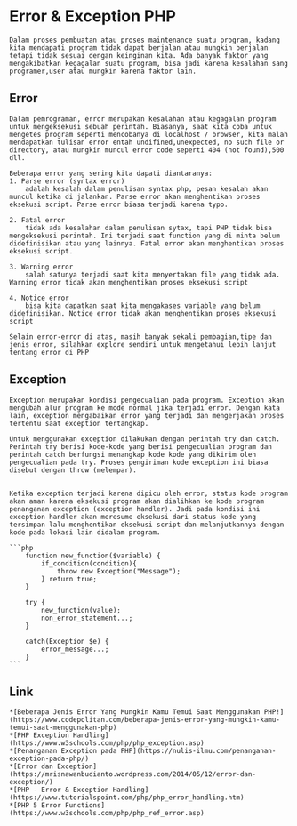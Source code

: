 # Error & Exception PHP
    Dalam proses pembuatan atau proses maintenance suatu program, kadang kita mendapati program tidak dapat berjalan atau mungkin berjalan tetapi tidak sesuai dengan keinginan kita. Ada banyak faktor yang mengakibatkan kegagalan suatu program, bisa jadi karena kesalahan sang programer,user atau mungkin karena faktor lain.
    
## Error
    Dalam pemrograman, error merupakan kesalahan atau kegagalan program untuk mengeksekusi sebuah perintah. Biasanya, saat kita coba untuk mengetes program seperti mencobanya di localhost / browser, kita malah mendapatkan tulisan error entah undifined,unexpected, no such file or directory, atau mungkin muncul error code seperti 404 (not found),500 dll.

    Beberapa error yang sering kita dapati diantaranya:
    1. Parse error (syntax error)
        adalah kesalah dalam penulisan syntax php, pesan kesalah akan muncul ketika di jalankan. Parse error akan menghentikan proses eksekusi script. Parse error biasa terjadi karena typo.

    2. Fatal error 
        tidak ada kesalahan dalam penulisan sytax, tapi PHP tidak bisa mengeksekusi perintah. Ini terjadi saat function yang di minta belum didefinisikan atau yang lainnya. Fatal error akan menghentikan proses eksekusi script.

    3. Warning error
        salah satunya terjadi saat kita menyertakan file yang tidak ada. Warning error tidak akan menghentikan proses eksekusi script

    4. Notice error
        bisa kita dapatkan saat kita mengakases variable yang belum didefinisikan. Notice error tidak akan menghentikan proses eksekusi script

    Selain error-error di atas, masih banyak sekali pembagian,tipe dan jenis error, silahkan explore sendiri untuk mengetahui lebih lanjut tentang error di PHP

## Exception
    Exception merupakan kondisi pengecualian pada program. Exception akan mengubah alur program ke mode normal jika terjadi error. Dengan kata lain, exception mengabaikan error yang terjadi dan mengerjakan proses tertentu saat exception tertangkap.

    Untuk menggunakan exception dilakukan dengan perintah try dan catch. Perintah try berisi kode-kode yang berisi pengecualian program dan perintah catch berfungsi menangkap kode kode yang dikirim oleh pengecualian pada try. Proses pengiriman kode exception ini biasa disebut dengan throw (melempar).


    Ketika exception terjadi karena dipicu oleh error, status kode program akan aman karena eksekusi program akan dialihkan ke kode program penanganan exception (exception handler). Jadi pada kondisi ini exception handler akan meresume eksekusi dari status kode yang tersimpan lalu menghentikan eksekusi script dan melanjutkannya dengan kode pada lokasi lain didalam program.

    ```php
        function new_function($variable) {  
            if_condition(condition){  
                throw new Exception("Message");  
            } return true;  
        }
    
        try {  
            new_function(value);  
            non_error_statement...;  
        }  

        catch(Exception $e) {  
            error_message...;  
        }  
    ```

## Link
    *[Beberapa Jenis Error Yang Mungkin Kamu Temui Saat Menggunakan PHP!](https://www.codepolitan.com/beberapa-jenis-error-yang-mungkin-kamu-temui-saat-menggunakan-php)
    *[PHP Exception Handling](https://www.w3schools.com/php/php_exception.asp)
    *[Penanganan Exception pada PHP](https://nulis-ilmu.com/penanganan-exception-pada-php/)
    *[Error dan Exception](https://mrisnawanbudianto.wordpress.com/2014/05/12/error-dan-exception/)
    *[PHP - Error & Exception Handling](https://www.tutorialspoint.com/php/php_error_handling.htm)
    *[PHP 5 Error Functions](https://www.w3schools.com/php/php_ref_error.asp)